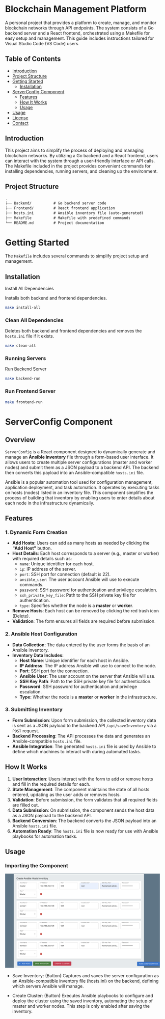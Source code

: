 # Blockchain Management Platform

A personal project that provides a platform to create, manage, and monitor blockchain networks through API endpoints. The system consists of a Go backend server and a React frontend, orchestrated using a Makefile for easy setup and management. This guide includes instructions tailored for Visual Studio Code (VS Code) users.

## Table of Contents

- [Introduction](#introduction)
- [Project Structure](#project-structure)
- [Getting Started](#getting-started)
  - [Installation](#installation)
- [ServerConfig Component](#serverconfig-component)
  - [Features](#features)
  - [How It Works](#how-it-works)
  - [Usage](#usage)
- [Usage](#usage)
- [License](#license)
- [Contact](#contact)

## Introduction

This project aims to simplify the process of deploying and managing blockchain networks. By utilizing a Go backend and a React frontend, users can interact with the system through a user-friendly interface or API calls. The Makefile included in the project provides convenient commands for installing dependencies, running servers, and cleaning up the environment.

## Project Structure

```plaintext
.
├── Backend/          # Go backend server code
├── Frontend/         # React frontend application
├── hosts.ini         # Ansible inventory file (auto-generated)
├── Makefile          # Makefile with predefined commands
└── README.md         # Project documentation
```

# Getting Started

The `Makefile` includes several commands to simplify project setup and management.

## Installation 
Install All Dependencies

Installs both backend and frontend dependencies.

```bash
make install-all
```

### Clean All Dependencies
Deletes both backend and frontend dependencies and removes the `hosts.ini` file if it exists.

```bash
make clean-all
```

### Running Servers

Run Backend Server

```bash
make backend-run
```

### Run Frontend Server
```bash 
make frontend-run
```

# ServerConfig Component

## Overview

`ServerConfig` is a React component designed to dynamically generate and manage an **Ansible inventory** file through a form-based user interface. It allows users to create multiple server configurations (master and worker nodes) and submit them as a JSON payload to a backend API. The backend then converts this payload into an Ansible-compatible `hosts.ini` file.

Ansible is a popular automation tool used for configuration management, application deployment, and task automation. It operates by executing tasks on hosts (nodes) listed in an inventory file. This component simplifies the process of building that inventory by enabling users to enter details about each node in the infrastructure dynamically.

## Features

### 1. Dynamic Form Creation

- **Add Hosts**: Users can add as many hosts as needed by clicking the **"Add Host"** button.
- **Host Details**: Each host corresponds to a server (e.g., master or worker) with required details such as:
  - `name`: Unique identifier for each host.
  - `ip`: IP address of the server.
  - `port`: SSH port for connection (default is 22).
  - `ansible_user`: The user account Ansible will use to execute commands.
  - `password`: SSH password for authentication and privilege escalation.
  - `ssh_private_key_file`: Path to the SSH private key file for authentication.
  - `type`: Specifies whether the node is a **master** or **worker**.
- **Remove Hosts**: Each host can be removed by clicking the red trash icon (Delete).
- **Validation**: The form ensures all fields are required before submission.

### 2. Ansible Host Configuration

- **Data Collection**: The data entered by the user forms the basis of an Ansible inventory.
- **Inventory Data Includes**:
  - **Host Name**: Unique identifier for each host in Ansible.
  - **IP Address**: The IP address Ansible will use to connect to the node.
  - **Port**: SSH port for the connection.
  - **Ansible User**: The user account on the server that Ansible will use.
  - **SSH Key Path**: Path to the SSH private key file for authentication.
  - **Password**: SSH password for authentication and privilege escalation.
  - **Type**: Whether the node is a **master** or **worker** in the infrastructure.

### 3. Submitting Inventory

- **Form Submission**: Upon form submission, the collected inventory data is sent as a JSON payload to the backend API `/api/saveInventory` via a `POST` request.
- **Backend Processing**: The API processes the data and generates an Ansible-compatible `hosts.ini` file.
- **Ansible Integration**: The generated `hosts.ini` file is used by Ansible to define which machines to interact with during automated tasks.

## How It Works

1. **User Interaction**: Users interact with the form to add or remove hosts and fill in the required details for each.
2. **State Management**: The component maintains the state of all hosts entered, updating as the user adds or removes hosts.
3. **Validation**: Before submission, the form validates that all required fields are filled out.
4. **Data Submission**: On submission, the component sends the host data as a JSON payload to the backend API.
5. **Backend Conversion**: The backend converts the JSON payload into an Ansible `hosts.ini` file.
6. **Automation Ready**: The `hosts.ini` file is now ready for use with Ansible playbooks for automation tasks.

## Usage

### Importing the Component


![Alt text](inventory-data.png)

- Save Inventory: (Button) Captures and saves the server configuration as an Ansible-compatible inventory file (hosts.ini) on the backend, defining which servers Ansible will manage.

- Create Cluster: (Button) Executes Ansible playbooks to configure and deploy the cluster using the saved inventory, automating the setup of master and worker nodes. This step is only enabled after saving the inventory.